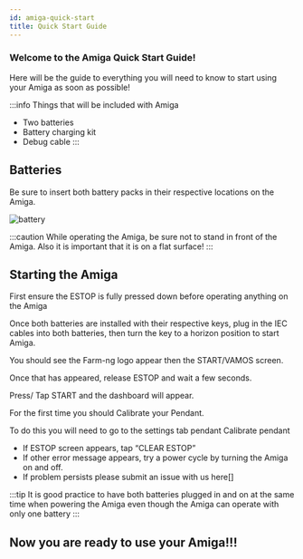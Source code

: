 ```yaml
---
id: amiga-quick-start
title: Quick Start Guide
---
```


### Welcome to the Amiga Quick Start Guide!

Here will be the guide to everything you will need to know to start using your Amiga as soon as possible!

:::info
Things that will be included with Amiga
- Two batteries
- Battery charging kit
- Debug cable
:::

## Batteries

Be sure to insert both battery packs in their respective locations on the Amiga.

![battery](https://user-images.githubusercontent.com/64480560/206290736-59ef9164-9ade-401c-80dc-569e77f088e5.gif)


:::caution
While operating the Amiga, be sure not to stand in front of the Amiga. Also it is important that it is on a flat surface!
:::

## Starting the Amiga

First ensure the ESTOP is fully pressed down before operating anything on the Amiga

Once both batteries are installed with their respective keys, plug in the IEC cables into both batteries, then turn the key to a horizon position to start Amiga.

You should see the Farm-ng logo appear then the START/VAMOS screen. 

Once that has appeared, release ESTOP and wait a few seconds. 

Press/ Tap START and the dashboard will appear. 
 
For the first time you should Calibrate your Pendant.


To do this you will need to go to the 
settings tab 
pendant
Calibrate pendant


- If ESTOP screen appears, tap “CLEAR ESTOP”
- If other error message appears, try a power cycle by turning the Amiga on and off. 
- If problem persists please submit an issue with us here[]
 
:::tip
It is good practice to have both batteries plugged in and on at the same time when powering the Amiga even though the Amiga can operate with only one battery
:::


## Now you are ready to use your Amiga!!!
